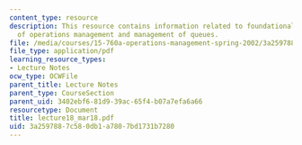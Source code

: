 ```yaml
---
content_type: resource
description: This resource contains information related to foundational components
  of operations management and management of queues.
file: /media/courses/15-760a-operations-management-spring-2002/3a2597887c580db1a7807bd1731b7280_lecture18_mar18.pdf
file_type: application/pdf
learning_resource_types:
- Lecture Notes
ocw_type: OCWFile
parent_title: Lecture Notes
parent_type: CourseSection
parent_uid: 3402ebf6-81d9-39ac-65f4-b07a7efa6a66
resourcetype: Document
title: lecture18_mar18.pdf
uid: 3a259788-7c58-0db1-a780-7bd1731b7280
---
```

